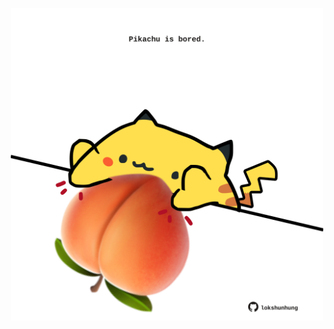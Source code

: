<!-- built at 03/09/2023, 24:01:25 UTC -->
<p align="center">
  <img width="500" height="500" src="./ReadmeImage.svg">
</p>
